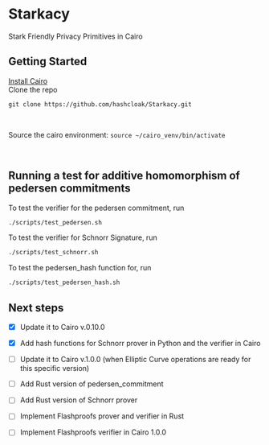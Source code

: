 # Starkacy
Stark Friendly Privacy Primitives in Cairo

## Getting Started
[Install Cairo](https://www.cairo-lang.org/docs/quickstart.html) <br/>
Clone the repo
```
git clone https://github.com/hashcloak/Starkacy.git 
```
<br/>

Source the cairo environment: `source ~/cairo_venv/bin/activate`

<br/>

## Running a test for additive homomorphism of pedersen commitments

To test the verifier for the pedersen commitment, run
```bash
./scripts/test_pedersen.sh
```

To test the verifier for Schnorr Signature, run
```bash
./scripts/test_schnorr.sh
```

To test the pedersen_hash function for, run
```bash
./scripts/test_pedersen_hash.sh
```

## Next steps
- [x] Update it to Cairo v.0.10.0
- [x] Add hash functions for Schnorr prover in Python and the verifier in Cairo
- [ ] Update it to Cairo v.1.0.0 (when Elliptic Curve operations are ready for this specific version)
- [ ] Add Rust version of pedersen_commitment
- [ ] Add Rust version of Schnorr prover
- [ ] Implement Flashproofs prover and verifier in Rust
- [ ] Implement Flashproofs verifier in Cairo 1.0.0

